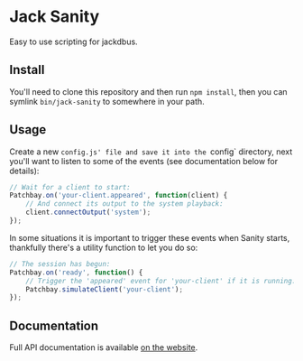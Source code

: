 # Jack Sanity

Easy to use scripting for jackdbus.


## Install

You'll need to clone this repository and then run `npm install`, then you can symlink `bin/jack-sanity` to somewhere in your path.


## Usage

Create a new `config.js' file and save it into the `config` directory, next you'll want to listen to some of the events (see documentation below for details):


```js
// Wait for a client to start:
Patchbay.on('your-client.appeared', function(client) {
	// And connect its output to the system playback:
	client.connectOutput('system');
});
```
In some situations it is important to trigger these events when Sanity starts, thankfully there's a utility function to let you do so:

```js
// The session has begun:
Patchbay.on('ready', function() {
	// Trigger the 'appeared' event for 'your-client' if it is running:
	Patchbay.simulateClient('your-client');
});
```


## Documentation

Full API documentation is available [on the website](http://rowan-lewis.github.io/jack-sanity/).